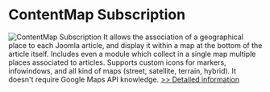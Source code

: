 # ContentMap Subscription
![ContentMap Subscription](https://mycommerce.akamaized.net/api/pimages/P300507227/BIG/300507227.PNG)
It allows the association of a geographical place to each Joomla article, and display it within a map at the bottom of the article itself.
Includes even a module which collect in a single map multiple places associated to articles. Supports custom icons for markers, infowindows, and all kind of maps (street, satellite, terrain, hybrid).
It doesn't require Google Maps API knowledge.
[>> Detailed information](https://secure.shareit.com/shareit/product.html?productid=300507227&affiliateid=200057808)